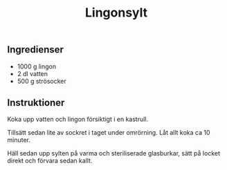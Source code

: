 ﻿---
title: Lingonsylt
slug: lingonsylt
tags: [Tillbehör]
---

## Ingredienser

* 1000 g lingon
* 2 dl vatten
* 500 g strösocker

## Instruktioner

Koka upp vatten och lingon försiktigt i en kastrull.

Tillsätt sedan lite av sockret i taget under omrörning. Låt allt koka ca 10 minuter.

Häll sedan upp sylten på varma och steriliserade glasburkar, sätt på locket direkt och förvara sedan kallt.
